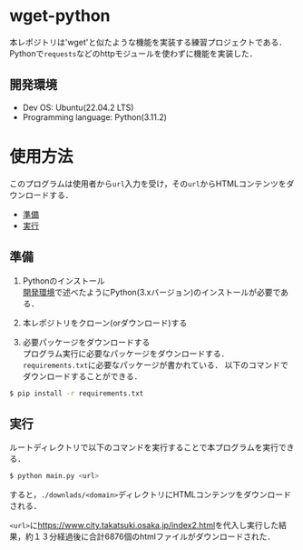 # wget-python

本レポジトリは'wget'と似たような機能を実装する練習プロジェクトである．
Pythonで`requests`などのhttpモジュールを使わずに機能を実装した．

## 開発環境
- Dev OS: Ubuntu(22.04.2 LTS)
- Programming language: Python(3.11.2)

# 使用方法

このプログラムは使用者から`url`入力を受け，その`url`からHTMLコンテンツをダウンロードする．

- [準備](#準備)
- [実行](#実行)

## 準備

1. Pythonのインストール  
    [開発環境](#開発環境)で述べたようにPython(3.xバージョン)のインストールが必要である．

2. 本レポジトリをクローン(orダウンロード)する  

3. 必要パッケージをダウンロードする  
    プログラム実行に必要なパッケージをダウンロードする．
    `requirements.txt`に必要なパッケージが書かれている．
    以下のコマンドでダウンロードすることができる．
```bash
$ pip install -r requirements.txt
```

## 実行

ルートディレクトリで以下のコマンドを実行することで本プログラムを実行できる．

```bash
$ python main.py <url>
```

すると，`./downlads/<domain>`ディレクトリにHTMLコンテンツをダウンロードされる．

`<url>`に<https://www.city.takatsuki.osaka.jp/index2.html>を代入し実行した結果，約１３分経過後に合計6876個のhtmlファイルがダウンロードされた．
